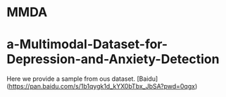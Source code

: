 # MMDA
# a-Multimodal-Dataset-for-Depression-and-Anxiety-Detection

Here we provide a sample from ous dataset. [Baidu] (https://pan.baidu.com/s/1b1qygk1d_kYX0bTbx_JbSA?pwd=0qgx) 
